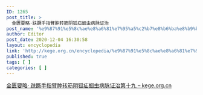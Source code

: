 ```yaml
---
ID: 1265
post_title: >
  金匮要略·趺蹶手指臂肿转筋阴狐疝蛔虫病脉证治
post_name: '%e9%87%91%e5%8c%ae%e8%a6%81%e7%95%a5%c2%b7%e8%b6%ba%e8%b9%b6%e6%89%8b%e6%8c%87%e8%87%82%e8%82%bf%e8%bd%ac%e7%ad%8b%e9%98%b4%e7%8b%90%e7%96%9d%e8%9b%94%e8%99%ab%e7%97%85%e8%84%89%e8%af%81%e6%b2%bb'
author: Editor
post_date: 2020-12-04 16:30:58
layout: encyclopedia
link: 'http://kege.org.cn/encyclopedia/%e9%87%91%e5%8c%ae%e8%a6%81%e7%95%a5%c2%b7%e8%b6%ba%e8%b9%b6%e6%89%8b%e6%8c%87%e8%87%82%e8%82%bf%e8%bd%ac%e7%ad%8b%e9%98%b4%e7%8b%90%e7%96%9d%e8%9b%94%e8%99%ab%e7%97%85%e8%84%89%e8%af%81%e6%b2%bb'
published: true
tags: [ ]
categories: [ ]
---
```

<!-- wp:paragraph -->
<p><a href="http://kege.org.cn/1238">金匮要略· 趺蹶手指臂肿转筋阴狐疝蛔虫病脉证治第十九 – kege.org.cn</a></p>
<!-- /wp:paragraph -->